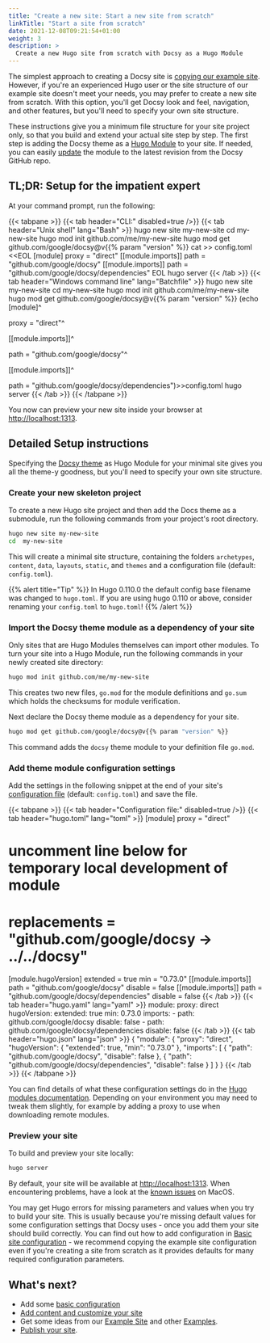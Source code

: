 ```yaml
---
title: "Create a new site: Start a new site from scratch"
linkTitle: "Start a site from scratch"
date: 2021-12-08T09:21:54+01:00
weight: 3
description: >
  Create a new Hugo site from scratch with Docsy as a Hugo Module
---
```


The simplest approach to creating a Docsy site is [copying our example site](/docs/get-started/docsy-as-module/example-site-as-template/). However, if you're an experienced Hugo user or the site structure of our example site doesn't meet your needs, you may prefer to create a new site from scratch. With this option, you'll get Docsy look and feel, navigation, and other features, but you'll need to specify your own site structure.

These instructions give you a minimum file structure for your site project only, so that you build and extend your actual site step by step. The first step is adding the Docsy theme as a [Hugo Module](https://gohugo.io/hugo-modules/) to your site. If needed, you can easily [update](/docs/updating/) the module to the latest revision from the Docsy GitHub repo.

## TL;DR: Setup for the impatient expert

At your command prompt, run the following:

{{< tabpane >}}
{{< tab header="CLI:" disabled=true />}}
{{< tab header="Unix shell"  lang="Bash" >}}
hugo new site my-new-site
cd  my-new-site
hugo mod init github.com/me/my-new-site
hugo mod get github.com/google/docsy@v{{% param "version" %}}
cat >> config.toml <<EOL
[module]
proxy = "direct"
[[module.imports]]
path = "github.com/google/docsy"
[[module.imports]]
path = "github.com/google/docsy/dependencies"
EOL
hugo server
{{< /tab >}}
{{< tab header="Windows command line" lang="Batchfile" >}}
hugo new site my-new-site
cd  my-new-site
hugo mod init github.com/me/my-new-site
hugo mod get github.com/google/docsy@v{{% param "version" %}}
(echo [module]^

proxy = "direct"^

[[module.imports]]^

path = "github.com/google/docsy"^

[[module.imports]]^

path = "github.com/google/docsy/dependencies")>>config.toml
hugo server
{{< /tab >}}
{{< /tabpane >}}


You now can preview your new site inside your browser at [http://localhost:1313](http://localhost:1313/).

## Detailed Setup instructions

Specifying the [Docsy theme](https://github.com/google/docsy) as Hugo Module for your minimal site gives you all the theme-y goodness, but you'll need to specify your own site structure.

### Create your new skeleton project

To create a new Hugo site project and then add the Docs theme as a submodule, run the following commands from your project's root directory.

```bash
hugo new site my-new-site
cd  my-new-site
```

This will create a minimal site structure, containing the folders `archetypes`, `content`, `data`, `layouts`, `static`, and `themes` and a configuration file (default: `config.toml`).

{{% alert title="Tip" %}}
In Hugo 0.110.0 the default config base filename was changed to `hugo.toml`.
If you are using hugo 0.110 or above, consider renaming your `config.toml` to `hugo.toml`!
{{% /alert %}}

### Import the Docsy theme module as a dependency of your site

Only sites that are Hugo Modules themselves can import other modules. To turn your site into a Hugo Module, run the following commands in your newly created site directory:

```bash
hugo mod init github.com/me/my-new-site
```

This creates two new files, `go.mod` for the module definitions and `go.sum` which holds the checksums for module verification.

Next declare the Docsy theme module as a dependency for your site.

```bash
hugo mod get github.com/google/docsy@v{{% param "version" %}}
```

This command adds the `docsy` theme module to your definition file `go.mod`.

### Add theme module configuration settings

Add the settings in the following snippet at the end of your site's [configuration file] (default: `config.toml`) and save the file.

{{< tabpane >}}
{{< tab header="Configuration file:" disabled=true />}}
{{< tab header="hugo.toml"  lang="toml" >}}
[module]
  proxy = "direct"
  # uncomment line below for temporary local development of module
  # replacements = "github.com/google/docsy -> ../../docsy"
  [module.hugoVersion]
    extended = true
    min = "0.73.0"
  [[module.imports]]
    path = "github.com/google/docsy"
    disable = false
  [[module.imports]]
    path = "github.com/google/docsy/dependencies"
    disable = false
{{< /tab >}}
{{< tab header="hugo.yaml" lang="yaml" >}}
module:
  proxy: direct
  hugoVersion:
    extended: true
    min: 0.73.0
  imports:
    - path: github.com/google/docsy
      disable: false
    - path: github.com/google/docsy/dependencies
      disable: false
{{< /tab >}}
{{< tab header="hugo.json"  lang="json" >}}
{
  "module": {
    "proxy": "direct",
    "hugoVersion": {
      "extended": true,
      "min": "0.73.0"
    },
    "imports": [
      {
        "path": "github.com/google/docsy",
        "disable": false
      },
      {
        "path": "github.com/google/docsy/dependencies",
        "disable": false
      }
    ]
  }
}
{{< /tab >}}
{{< /tabpane >}}

You can find details of what these configuration settings do in the [Hugo modules documentation](https://gohugo.io/hugo-modules/configuration/#module-config-top-level).
Depending on your environment you may need to tweak them slightly, for example by adding a proxy to use when downloading remote modules.

### Preview your site

To build and preview your site locally:

```bash
hugo server
```

By default, your site will be available at [http://localhost:1313](http://localhost:1313/). When encountering problems, have a look at the [known issues](/docs/get-started/known_issues/#macos) on MacOS.

You may get Hugo errors for missing parameters and values when you try to build your site. This is usually because you're missing default values for some configuration settings that Docsy uses - once you add them your site should build correctly. You can find out how to add configuration in [Basic site configuration](/docs/get-started/basic-configuration/) - we recommend copying the example site configuration even if you're creating a site from scratch as it provides defaults for many required configuration parameters.

## What's next?

* Add some [basic configuration](/docs/get-started/basic-configuration/)
* [Add content and customize your site](/docs/adding-content/)
* Get some ideas from our [Example Site](https://github.com/google/docsy-example) and other [Examples](/docs/examples/).
* [Publish your site](/docs/deployment/).

[configuration file]: https://gohugo.io/getting-started/configuration/#configuration-file
